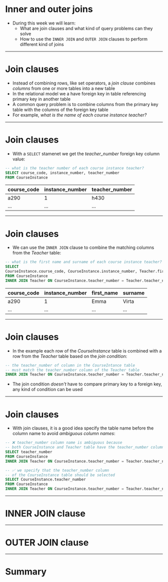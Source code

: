# Inner and outer joins

- During this week we will learn:
  - What are join clauses and what kind of query problems can they solve
  - How to use the `INNER JOIN` and `OUTER JOIN` clauses to perform different kind of joins

---

# Join clauses

- Instead of combining rows, like set operators, a _join clause_ combines _columns_ from one or more tables into a new table
- In the relational model we a have foreign key in table referencing primary key in another table
- A common query problem is to combine columns from the primary key table with the columns of the foreign key table
- For example, _what is the name of each course instance teacher?_

---

# Join clauses

- With a `SELECT` stamenet we get the _teacher_number_ foreign key column value:

```sql
-- what is the teacher number of each course instance teacher?
SELECT course_code, instance_number, teacher_number
FROM CourseInstance
```

| course_code | instance_number | teacher_number |
| ----------- | --------------- | -------------- |
| a290        | 1               | h430           |
| ...         | ...             | ...            |

---

# Join clauses

- We can use the `INNER JOIN` clause to combine the matching columns from the _Teacher_ table:

```sql
-- what is the first name and surname of each course instance teacher?
SELECT
CourseInstance.course_code, CourseInstance.instance_number, Teacher.first_name, Teacher.surname
FROM CourseInstance
INNER JOIN Teacher ON CourseInstance.teacher_number = Teacher.teacher_number
```

| course_code | instance_number | first_name | surname |
| ----------- | --------------- | ---------- | ------- |
| a290        | 1               | Emma       | Virta   |
| ...         | ...             | ...        | ...     |

---

# Join clauses

- In the example each row of the _CourseInstance_ table is combined with a row from the _Teacher_ table based on the _join condition_:

```sql
-- the teacher_number of column in the CourseIntance table
-- must match the teacher_number column of the Teacher table
INNER JOIN Teacher ON CourseInstance.teacher_number = Teacher.teacher_number
```

- The join condition _doesn't_ have to compare primary key to a foreign key, any kind of condition can be used

---

# Join clauses

- With join clauses, it is a good idea specify the table name before the column name to avoid _ambiguous column names_:

```sql
-- ❌ teacher_number column name is ambiguous because
-- both CourseInstance and Teacher table have the teacher_number column
SELECT teacher_number
FROM CourseInstance
INNER JOIN Teacher ON CourseInstance.teacher_number = Teacher.teacher_number
```

```sql
-- ✅ we specify that the teacher_number column
-- of the CourseInstance table should be selected
SELECT CourseInstance.teacher_number
FROM CourseInstance
INNER JOIN Teacher ON CourseInstance.teacher_number = Teacher.teacher_number
```

---

# INNER JOIN clause

---

# OUTER JOIN clause

---

# Summary
